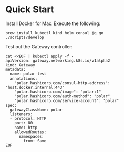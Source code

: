 # Quick Start

Install Docker for Mac. Execute the following:

```/bin/bash
brew install kubectl kind helm consul jq go
./scripts/develop
```

Test out the Gateway controller:

```/bin/bash
cat <<EOF | kubectl apply -f -
apiVersion: gateway.networking.k8s.io/v1alpha2
kind: Gateway
metadata:
  name: polar-test
  annotations:
    "polar.hashicorp.com/consul-http-address": "host.docker.internal:443"
    "polar.hashicorp.com/image": "polar:1"
    "polar.hashicorp.com/auth-method": "polar"
    "polar.hashicorp.com/service-account": "polar"
spec:
  gatewayClassName: polar
  listeners:  
  - protocol: HTTP
    port: 80
    name: http
    allowedRoutes:
      namespaces:
        from: Same
EOF
```